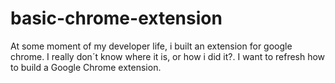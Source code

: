 # basic-chrome-extension
At some moment of my developer life, i built an extension for  google chrome. I really don´t know where it is, or how i did it?.  I want to refresh how to build a Google Chrome extension.
